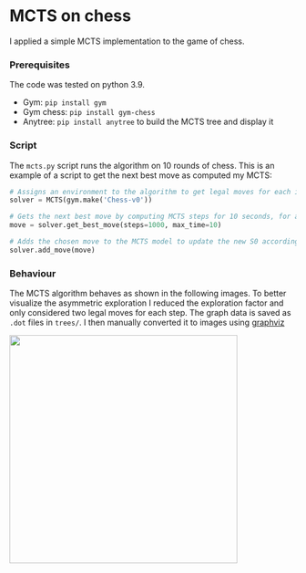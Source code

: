 # MCTS on chess
I applied a simple MCTS implementation to the game of chess.

### Prerequisites
The code was tested on python 3.9.
* Gym: `pip install gym`  
* Gym chess: `pip install gym-chess`
* Anytree: `pip install anytree` to build the MCTS tree and display it

### Script
The `mcts.py` script runs the algorithm on 10 rounds of chess. 
This is an example of a script to get the next best move as computed my MCTS:

```python
# Assigns an environment to the algorithm to get legal moves for each iteration
solver = MCTS(gym.make('Chess-v0'))

# Gets the next best move by computing MCTS steps for 10 seconds, for a max of 1000 steps
move = solver.get_best_move(steps=1000, max_time=10)

# Adds the chosen move to the MCTS model to update the new S0 accordingly
solver.add_move(move)
```

### Behaviour
The MCTS algorithm behaves as shown in the following images. 
To better visualize the asymmetric exploration I reduced the exploration factor and only considered two legal moves for each step.
The graph data is saved as `.dot` files in `trees/`. I then manually converted it to images using [graphviz](https://graphviz.org/)

<img src="https://user-images.githubusercontent.com/48620867/149146716-bb85d702-18c2-40a8-9e99-d31bf4082d87.gif" height="400"/>
